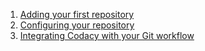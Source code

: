 <nav class="nav-multistep">
    <ol>
        <li class="{% if page.meta.onboarding_step == 0 %}nav-multistep__step--active{% endif %}">
            <a href="/getting-started/codacy-quickstart#adding-your-first-repository">
                Adding your first repository
            </a>
        </li>
        <li class="{% if page.meta.onboarding_step == 1 %}nav-multistep__step--active{% endif %}">
            <a href="/getting-started/configuring-your-repository#configuring-your-repository">
                Configuring your repository
            </a>
        </li>
        <li class="{% if page.meta.onboarding_step == 2 %}nav-multistep__step--active{% endif %}">
            <a href="/getting-started/integrating-codacy-with-your-git-workflow#integrating-codacy-with-your-git-workflow">
                Integrating Codacy with your Git workflow
            </a>
        </li>
    </ol>
</nav>

